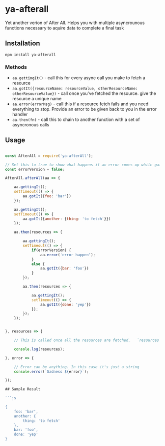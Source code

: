 # ya-afterall
Yet another verion of After All.  Helps you with multiple asyncrounous functions necessary to aquire data to complete a final task




## Installation

```
npm install ya-afterall
```


### Methods

- `aa.gettingIt()` - call this for every async call you make to fetch a resource
- `aa.gotIt({resourceName: resourceValue, otherResourceName: otherResourceValue})` - call once you've fetched the resource. give the resource a unique name
- `aa.error(errorMsg)` - call this if a resource fetch fails and you need everything to stop. Provide an error to be given back to you in the error handler
- `aa.then(fn)` - call this to chain to another function with a set of asyncronous calls



## Usage
```js

const AfterAll = require('ya-afterAll');

// Set this to true to show what happens if an error comes up while gathering resources
const errorVersion = false;

AfterAll.afterAll(aa => {

	aa.gettingIt();
	setTimeout(() => {
		aa.gotIt({foo: 'bar'})
	});

	aa.gettingIt();
	setTimeout(() => {
		aa.gotIt({another: {thing: 'to fetch'}})
	});

	aa.then(resources => {

		aa.gettingIt();
		setTimeout(() => {
			if(errorVersion) {
				aa.error('error happen');
			}
			else {
				aa.gotIt({bar: 'foo'})
			}
		});

		aa.then(resources => {

			aa.gettingIt();
			setTimeout(() => {
				aa.gotIt({done: 'yep'})
			});
		});
	});


}, resources => {

	// This is called once all the resources are fetched.   `resources` is an object with all the data fetched above

	console.log(resources);

}, error => {

	// Error can be anything. In this case it's just a string
	console.error(`Sadness ${error}`);

});

## Sample Result

```js

{ 
	foo: 'bar',
  	another: { 
		thing: 'to fetch' 
	},
  	bar: 'foo',
  	done: 'yep' 
}
```

